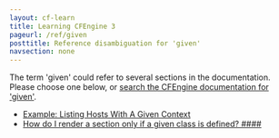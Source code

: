 ```yaml
---
layout: cf-learn
title: Learning CFEngine 3
pageurl: /ref/given
posttitle: Reference disambiguation for 'given'
navsection: none
---
```


The term 'given' could refer to several sections in the documentation. Please choose one below, or
[search the CFEngine documentation for 'given'](http://docs.cfengine.com/latest/search.html?q=given).

- [Example: Listing Hosts With A Given Context](http://docs.cfengine.com/latest/examples-enterprise-api-examples-browsing-host-information.html#example-listing-hosts-with-a-given-context)
- [How do I render a section only if a given class is defined? \#\#\#\#](http://docs.cfengine.com/latest/guide-faq.html#how-do-i-render-a-section-only-if-a-given-class-is-defined?-####)
